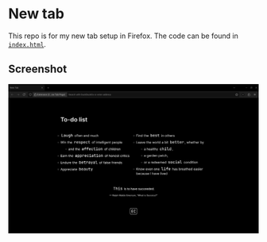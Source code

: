 # New tab

This repo is for my new tab setup in Firefox. The code can be found in [`index.html`](./index.html).

## Screenshot

![Screenshot of custom new tab](./screenshot.png)

